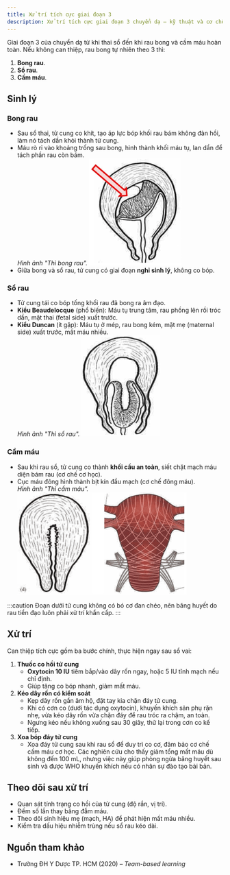 ```yaml
---
title: Xử trí tích cực giai đoạn 3
description: Xử trí tích cực giai đoạn 3 chuyển dạ — kỹ thuật và cơ chế giảm mất máu sau sổ thai.
---
```


Giai đoạn 3 của chuyển dạ từ khi thai sổ đến khi rau bong và cầm máu hoàn toàn. Nếu không can thiệp, rau bong tự nhiên theo 3 thì:

1. **Bong rau**.
2. **Sổ rau**.
3. **Cầm máu**.

## Sinh lý

### Bong rau

- Sau sổ thai, tử cung co khít, tạo áp lực bóp khối rau bám không đàn hồi, làm nó tách dần khỏi thành tử cung.
- Máu rò rỉ vào khoảng trống sau bong, hình thành khối máu tụ, lan dần để tách phần rau còn bám.<br>
  _Hình ảnh "Thì bong rau"._
  ![Thì bong rau](./_images/xu-tri-tich-cuc-giai-doan-3/bong-rau.png)
- Giữa bong và sổ rau, tử cung có giai đoạn **nghỉ sinh lý**, không co bóp.

### Sổ rau

- Tử cung tái co bóp tống khối rau đã bong ra âm đạo.
- **Kiểu Beaudelocque** (phổ biến): Máu tụ trung tâm, rau phồng lên rồi tróc dần, mặt thai (fetal side) xuất trước.
- **Kiểu Duncan** (ít gặp): Máu tụ ở mép, rau bong kém, mặt mẹ (maternal side) xuất trước, mất máu nhiều.<br>
  _Hình ảnh "Thì sổ rau"._
  ![Thì sổ rau](./_images/xu-tri-tich-cuc-giai-doan-3/so-rau.png)

### Cầm máu

- Sau khi rau sổ, tử cung co thành **khối cầu an toàn**, siết chặt mạch máu diện bám rau (cơ chế cơ học).
- Cục máu đông hình thành bịt kín đầu mạch (cơ chế đông máu).<br>
  _Hình ảnh "Thì cầm máu"._
  ![Thì cầm máu](./_images/xu-tri-tich-cuc-giai-doan-3/cam-mau.png)

:::caution
Đoạn dưới tử cung không có bó cơ đan chéo, nên băng huyết do rau tiền đạo luôn phải xử trí khẩn cấp.
:::

## Xử trí

Can thiệp tích cực gồm ba bước chính, thực hiện ngay sau sổ vai:

1. **Thuốc co hồi tử cung**
   - **Oxytocin 10 IU** tiêm bắp/vào dây rốn ngay, hoặc 5 IU tĩnh mạch nếu chỉ định.
   - Giúp tăng co bóp nhanh, giảm mất máu.
2. **Kéo dây rốn có kiểm soát**
   - Kẹp dây rốn gần âm hộ, đặt tay kia chặn đáy tử cung.
   - Khi có cơn co (dưới tác dụng oxytocin), khuyến khích sản phụ rặn nhẹ, vừa kéo dây rốn vừa chặn đáy để rau tróc ra chậm, an toàn.
   - Ngưng kéo nếu không xuống sau 30 giây, thử lại trong cơn co kế tiếp.
3. **Xoa bóp đáy tử cung**
   - Xoa đáy tử cung sau khi rau sổ để duy trì co cơ, đảm bảo cơ chế cầm máu cơ học.
     Các nghiên cứu cho thấy giảm tổng mất máu dù không đến 100 mL, nhưng việc này giúp phòng ngừa băng huyết sau sinh và được WHO khuyến khích nếu có nhân sự đào tạo bài bản.

## Theo dõi sau xử trí

- Quan sát tính trạng co hồi của tử cung (độ rắn, vị trí).
- Đếm số lần thay băng đẫm máu.
- Theo dõi sinh hiệu mẹ (mạch, HA) để phát hiện mất máu nhiều.
- Kiểm tra dấu hiệu nhiễm trùng nếu sổ rau kéo dài.

## Nguồn tham khảo

- Trường ĐH Y Dược TP. HCM (2020) – _Team-based learning_
